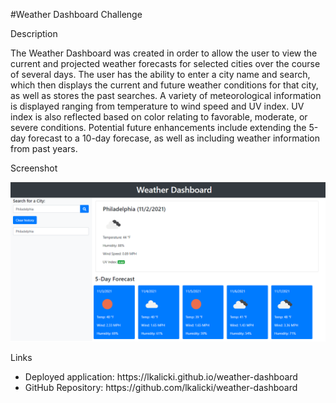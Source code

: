 #Weather Dashboard Challenge

Description

The Weather Dashboard was created in order to allow the user to view the current and projected weather forecasts for selected cities over the course of several days. The user has the ability to enter a city name and search, which then displays the current and future weather conditions for that city, as well as stores the past searches. A variety of meteorological information is displayed ranging from temperature to wind speed and UV index. UV index is also reflected based on color relating to favorable, moderate, or severe conditions. Potential future enhancements include extending the 5-day forecast to a 10-day forecase, as well as including weather information from past years. 

Screenshot

 <img src="./assets/images/screenshot.PNG" alt="Screenshot"/>



Links
<ul>
    <li>
    Deployed application: https://lkalicki.github.io/weather-dashboard
    </li>
    <li>
    GitHub Repository: https://github.com/lkalicki/weather-dashboard
    </li>
</ul>